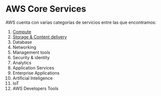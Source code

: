 # AWS Core Services 

AWS cuenta con varias categorías de servicios entre las que encontramos:

1. [Compute](./AWSComputeServices.md)
2. [Storage & Content delivery](./AWSStorage&ContentDelivery)
3. Database
4. Networking
5. Management tools 
6. Security & identity
7. Analytics
8. Application Services
9. Enterprise Applications
10. Artificial Inteligence
11. IoT
12. AWS Developers Tools


